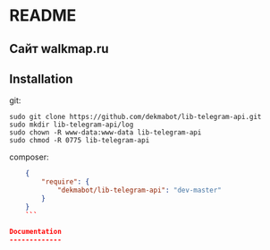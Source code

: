 README
======

Сайт walkmap.ru
----------------


Installation
------------

git:

```
sudo git clone https://github.com/dekmabot/lib-telegram-api.git
sudo mkdir lib-telegram-api/log
sudo chown -R www-data:www-data lib-telegram-api
sudo chmod -R 0775 lib-telegram-api

```

composer:

``` json
    {
        "require": {
            "dekmabot/lib-telegram-api": "dev-master"
        }
    }
    ```

Documentation
-------------

